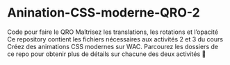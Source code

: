 # Anination-CSS-moderne-QRO-2
Code pour faire le QRO Maîtrisez les translations, les rotations et l’opacité
Ce repository contient les fichiers nécessaires aux activités 2 et 3 du cours Créez des animations CSS modernes sur WAC. Parcourez les dossiers de ce repo pour obtenir plus de détails sur chacune des deux activités 🤩
